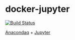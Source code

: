 docker-jupyter
===============
[![Build Status](https://travis-ci.org/andrewrothstein/docker-jupyter.svg?branch=master)](https://travis-ci.org/andrewrothstein/docker-jupyter)

[Anacondaq](https://www.continuum.io/anaconda-overview) + [Jupyter](https://jupyter.org/)
